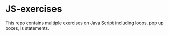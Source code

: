 # JS-exercises

This repo contains multiple exercises on Java Script including loops, pop up boxes, is statements.